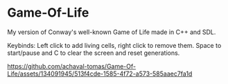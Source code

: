 # Game-Of-Life
My version of Conway's well-known Game of Life made in C++ and SDL.

Keybinds:
Left click to add living cells, right click to remove them. Space to start/pause and C to clear the screen and reset generations.

https://github.com/achaval-tomas/Game-Of-Life/assets/134091945/513f4cde-1585-4f72-a573-585aaec7fa1d

